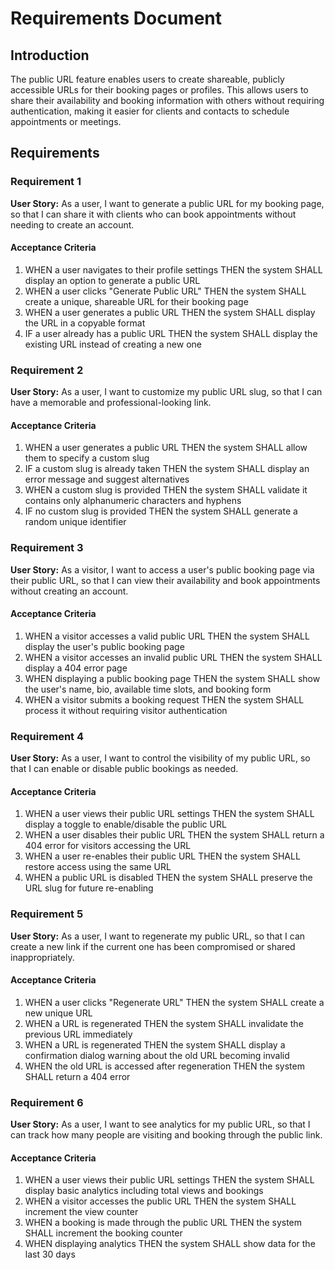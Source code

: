 # Requirements Document

## Introduction

The public URL feature enables users to create shareable, publicly accessible URLs for their booking pages or profiles. This allows users to share their availability and booking information with others without requiring authentication, making it easier for clients and contacts to schedule appointments or meetings.

## Requirements

### Requirement 1

**User Story:** As a user, I want to generate a public URL for my booking page, so that I can share it with clients who can book appointments without needing to create an account.

#### Acceptance Criteria

1. WHEN a user navigates to their profile settings THEN the system SHALL display an option to generate a public URL
2. WHEN a user clicks "Generate Public URL" THEN the system SHALL create a unique, shareable URL for their booking page
3. WHEN a user generates a public URL THEN the system SHALL display the URL in a copyable format
4. IF a user already has a public URL THEN the system SHALL display the existing URL instead of creating a new one

### Requirement 2

**User Story:** As a user, I want to customize my public URL slug, so that I can have a memorable and professional-looking link.

#### Acceptance Criteria

1. WHEN a user generates a public URL THEN the system SHALL allow them to specify a custom slug
2. IF a custom slug is already taken THEN the system SHALL display an error message and suggest alternatives
3. WHEN a custom slug is provided THEN the system SHALL validate it contains only alphanumeric characters and hyphens
4. IF no custom slug is provided THEN the system SHALL generate a random unique identifier

### Requirement 3

**User Story:** As a visitor, I want to access a user's public booking page via their public URL, so that I can view their availability and book appointments without creating an account.

#### Acceptance Criteria

1. WHEN a visitor accesses a valid public URL THEN the system SHALL display the user's public booking page
2. WHEN a visitor accesses an invalid public URL THEN the system SHALL display a 404 error page
3. WHEN displaying a public booking page THEN the system SHALL show the user's name, bio, available time slots, and booking form
4. WHEN a visitor submits a booking request THEN the system SHALL process it without requiring visitor authentication

### Requirement 4

**User Story:** As a user, I want to control the visibility of my public URL, so that I can enable or disable public bookings as needed.

#### Acceptance Criteria

1. WHEN a user views their public URL settings THEN the system SHALL display a toggle to enable/disable the public URL
2. WHEN a user disables their public URL THEN the system SHALL return a 404 error for visitors accessing the URL
3. WHEN a user re-enables their public URL THEN the system SHALL restore access using the same URL
4. WHEN a public URL is disabled THEN the system SHALL preserve the URL slug for future re-enabling

### Requirement 5

**User Story:** As a user, I want to regenerate my public URL, so that I can create a new link if the current one has been compromised or shared inappropriately.

#### Acceptance Criteria

1. WHEN a user clicks "Regenerate URL" THEN the system SHALL create a new unique URL
2. WHEN a URL is regenerated THEN the system SHALL invalidate the previous URL immediately
3. WHEN a URL is regenerated THEN the system SHALL display a confirmation dialog warning about the old URL becoming invalid
4. WHEN the old URL is accessed after regeneration THEN the system SHALL return a 404 error

### Requirement 6

**User Story:** As a user, I want to see analytics for my public URL, so that I can track how many people are visiting and booking through the public link.

#### Acceptance Criteria

1. WHEN a user views their public URL settings THEN the system SHALL display basic analytics including total views and bookings
2. WHEN a visitor accesses the public URL THEN the system SHALL increment the view counter
3. WHEN a booking is made through the public URL THEN the system SHALL increment the booking counter
4. WHEN displaying analytics THEN the system SHALL show data for the last 30 days